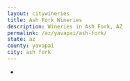 ```yaml
---
layout: citywineries
title: Ash Fork Wineries
description: Wineries in Ash Fork, AZ
permalink: /az/yavapai/ash-fork/
state: az
county: yavapai
city: ash fork
---
```

-
